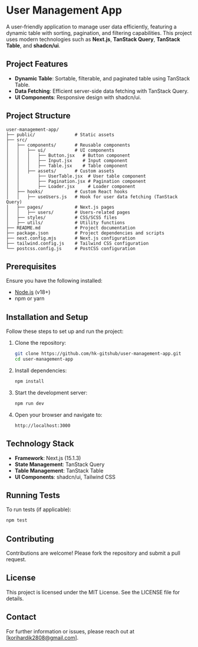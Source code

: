 # User Management App

A user-friendly application to manage user data efficiently, featuring a dynamic table with sorting, pagination, and filtering capabilities. This project uses modern technologies such as **Next.js**, **TanStack Query**, **TanStack Table**, and **shadcn/ui**.

## Project Features

- **Dynamic Table**: Sortable, filterable, and paginated table using TanStack Table.
- **Data Fetching**: Efficient server-side data fetching with TanStack Query.
- **UI Components**: Responsive design with shadcn/ui.

## Project Structure

```
user-management-app/
├── public/               # Static assets
├── src/
│   ├── components/       # Reusable components
│   │   ├── ui/           # UI components
│   │   │   ├── Button.jsx   # Button component
│   │   │   ├── Input.jsx    # Input component
│   │   │   ├── Table.jsx    # Table component
│   │   ├── assets/       # Custom assets
│   │       ├── UserTable.jsx  # User table component
│   │       ├── Pagination.jsx # Pagination component
│   │       ├── Loader.jsx     # Loader component
│   ├── hooks/            # Custom React hooks
│   │   ├── useUsers.js   # Hook for user data fetching (TanStack Query)
│   ├── pages/            # Next.js pages
│   │   ├── users/        # Users-related pages
│   ├── styles/           # CSS/SCSS files
│   ├── utils/            # Utility functions
├── README.md             # Project documentation
├── package.json          # Project dependencies and scripts
├── next.config.mjs       # Next.js configuration
├── tailwind.config.js    # Tailwind CSS configuration
└── postcss.config.js     # PostCSS configuration
```

## Prerequisites

Ensure you have the following installed:

- [Node.js](https://nodejs.org/) (v18+)
- npm or yarn

## Installation and Setup

Follow these steps to set up and run the project:

1. Clone the repository:
   ```bash
   git clone https://github.com/hk-gitshub/user-management-app.git
   cd user-management-app
   ```

2. Install dependencies:
   ```bash
   npm install
   ```

3. Start the development server:
   ```bash
   npm run dev
   ```

4. Open your browser and navigate to:
   ```
   http://localhost:3000
   ```

## Technology Stack

- **Framework**: Next.js (15.1.3)
- **State Management**: TanStack Query
- **Table Management**: TanStack Table
- **UI Components**: shadcn/ui, Tailwind CSS

## Running Tests

To run tests (if applicable):
```bash
npm test
```

## Contributing

Contributions are welcome! Please fork the repository and submit a pull request.

## License

This project is licensed under the MIT License. See the LICENSE file for details.

## Contact

For further information or issues, please reach out at [korihardik2808@gmail.com].
